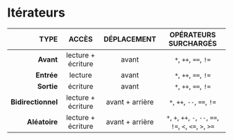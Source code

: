 # Itérateurs

|TYPE|ACCÈS|DÉPLACEMENT|OPÉRATEURS SURCHARGÉS|
|--:|:--:|:--:|:--:|
|**Avant**|lecture + écriture|avant|`*`, `++`, `==`, `!=`|
|**Entrée**|lecture|avant|`*`, `++`, `==`, `!=`|
|**Sortie**|écriture|avant|`*`, `++`, `==`, `!=`|
|**Bidirectionnel**|lecture + écriture|avant + arrière|`*`, `++`, `--`, `==`, `!=`|
|**Aléatoire**|lecture + écriture|avant + arrière|`*`, `+`, `++`, `-`, `--`, `==`, `!=`, `<`, `<=`, `>`, `>=`|

